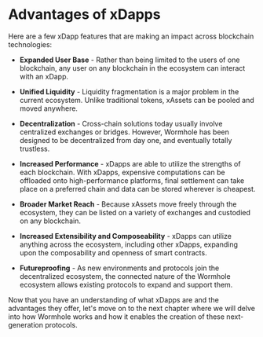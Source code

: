 # Advantages of xDapps

Here are a few xDapp features that are making an impact across blockchain technologies:

- **Expanded User Base** - Rather than being limited to the users of one blockchain, any user on any blockchain in the ecosystem can interact with an xDapp.

- **Unified Liquidity** - Liquidity fragmentation is a major problem in the current ecosystem. Unlike traditional tokens, xAssets can be pooled and moved anywhere.

- **Decentralization** - Cross-chain solutions today usually involve centralized exchanges or bridges. However, Wormhole has been designed to be decentralized from day one, and eventually totally trustless.

- **Increased Performance** - xDapps are able to utilize the strengths of each blockchain. With xDapps, expensive computations can be offloaded onto high-performance platforms, final settlement can take place on a preferred chain and data can be stored wherever is cheapest.

- **Broader Market Reach** - Because xAssets move freely through the ecosystem, they can be listed on a variety of exchanges and custodied on any blockchain.

- **Increased Extensibility and Composeability** - xDapps can utilize anything across the ecosystem, including other xDapps, expanding upon the composability and openness of smart contracts. 

- **Futureproofing** - As new environments and protocols join the decentralized ecosystem, the connected nature of the Wormhole ecosystem allows existing protocols to expand and support them.

Now that you have an understanding of what xDapps are and the advantages they offer, let's move on to the next chapter where we will delve into how Wormhole works and how it enables the creation of these next-generation protocols.
